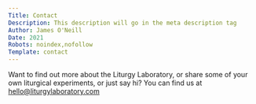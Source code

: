 ```yaml
---
Title: Contact
Description: This description will go in the meta description tag
Author: James O'Neill
Date: 2021
Robots: noindex,nofollow
Template: contact
---
```




Want to find out more about the Liturgy Laboratory, or share some of your own liturgical experiments, or just say hi? You can find us at [hello@liturgylaboratory.com](mailto:hello@liturgylaboratory.com)
